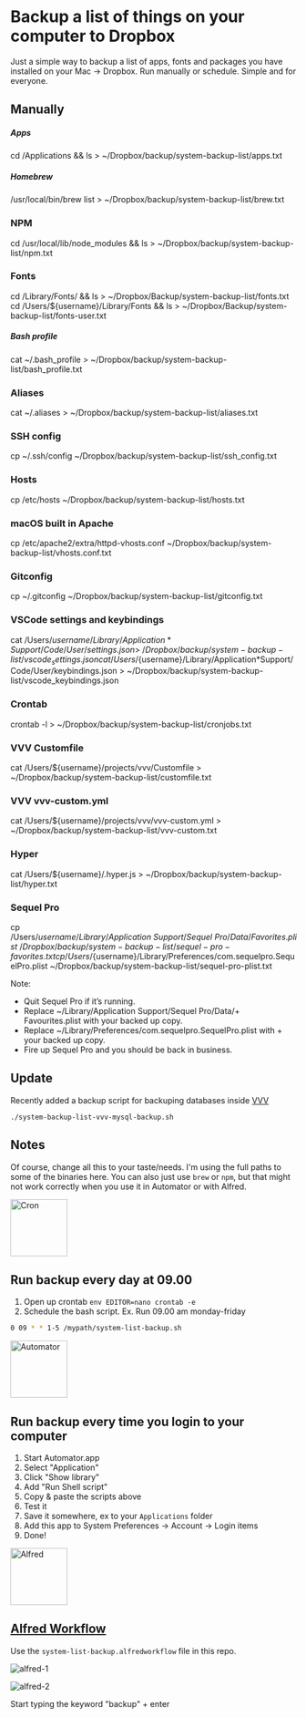 # Backup a list of things on your computer to Dropbox

Just a simple way to backup a list of apps, fonts and packages you have installed on your Mac -> Dropbox. Run manually or schedule. Simple and for everyone.

## Manually

##### Apps
cd /Applications && ls > ~/Dropbox/backup/system-backup-list/apps.txt

##### Homebrew
/usr/local/bin/brew list > ~/Dropbox/backup/system-backup-list/brew.txt

### NPM
cd /usr/local/lib/node_modules && ls > ~/Dropbox/backup/system-backup-list/npm.txt

### Fonts
cd /Library/Fonts/ && ls > ~/Dropbox/Backup/system-backup-list/fonts.txt
cd /Users/${username}/Library/Fonts && ls > ~/Dropbox/Backup/system-backup-list/fonts-user.txt

##### Bash profile
cat ~/.bash_profile > ~/Dropbox/backup/system-backup-list/bash_profile.txt

### Aliases
cat ~/.aliases > ~/Dropbox/backup/system-backup-list/aliases.txt

### SSH config
cp ~/.ssh/config ~/Dropbox/backup/system-backup-list/ssh_config.txt

### Hosts
cp /etc/hosts ~/Dropbox/backup/system-backup-list/hosts.txt

### macOS built in Apache
cp /etc/apache2/extra/httpd-vhosts.conf ~/Dropbox/backup/system-backup-list/vhosts.conf.txt

### Gitconfig
cp ~/.gitconfig ~/Dropbox/backup/system-backup-list/gitconfig.txt

### VSCode settings and keybindings
cat /Users/${username}/Library/Application*Support/Code/User/settings.json > ~/Dropbox/backup/system-backup-list/vscode_settings.json
cat /Users/${username}/Library/Application*Support/Code/User/keybindings.json > ~/Dropbox/backup/system-backup-list/vscode_keybindings.json

### Crontab
crontab -l  > ~/Dropbox/backup/system-backup-list/cronjobs.txt

### VVV Customfile
cat /Users/${username}/projects/vvv/Customfile > ~/Dropbox/backup/system-backup-list/customfile.txt

### VVV vvv-custom.yml
cat /Users/${username}/projects/vvv/vvv-custom.yml > ~/Dropbox/backup/system-backup-list/vvv-custom.txt

### Hyper
cat /Users/${username}/.hyper.js  > ~/Dropbox/backup/system-backup-list/hyper.txt

### Sequel Pro
cp /Users/$username/Library/Application\ Support/Sequel\ Pro/Data/Favorites.plist ~/Dropbox/backup/system-backup-list/sequel-pro-favorites.txt
cp /Users/${username}/Library/Preferences/com.sequelpro.SequelPro.plist ~/Dropbox/backup/system-backup-list/sequel-pro-plist.txt

Note:

+ Quit Sequel Pro if it’s running.
+ Replace ~/Library/Application Support/Sequel Pro/Data/+ Favourites.plist with your backed up copy.
+ Replace ~/Library/Preferences/com.sequelpro.SequelPro.plist with + your backed up copy.
+ Fire up Sequel Pro and you should be back in business.

## Update

Recently added a backup script for backuping databases inside [VVV](https://github.com/Varying-Vagrant-Vagrants/VVV)

    ./system-backup-list-vvv-mysql-backup.sh

## Notes

Of course, change all this to your taste/needs.
I'm using the full paths to some of the binaries here. You can also just use ``brew`` or ``npm``, but that might not work correctly when you use it in Automator or with Alfred.

<img src="https://cloud.githubusercontent.com/assets/307676/14966900/ee944d8c-10b4-11e6-822b-1c8e0329eb39.jpg" alt="Cron" height="100">

## Run backup every day at 09.00

1. Open up crontab ``env EDITOR=nano crontab -e``
2. Schedule the bash script. Ex. Run 09.00 am monday-friday

```bash
0 09 * * 1-5 /mypath/system-list-backup.sh
```

<img src="https://cloud.githubusercontent.com/assets/307676/14935295/45bf18a2-0ecc-11e6-9105-3a0857d14735.png" alt="Automator" height="100">

## Run backup every time you login to your computer

1. Start Automator.app
2. Select "Application"
3. Click "Show library"
4. Add "Run Shell script"
5. Copy & paste the scripts above
6. Test it
7. Save it somewhere, ex to your ``Applications`` folder
8. Add this app to System Preferences -> Account -> Login items
9. Done!

<img src="http://cdn.makeuseof.com/wp-content/uploads/2013/04/Alfred_icon.jpg?6b9ecc" alt="Alfred" height="100">

## [Alfred Workflow](https://www.alfredapp.com/workflows/)

Use the ``system-list-backup.alfredworkflow`` file in this repo.

![alfred-1](https://cloud.githubusercontent.com/assets/307676/14941464/1137a8c0-0f9d-11e6-85f2-26759ad1b53e.jpg)

![alfred-2](https://cloud.githubusercontent.com/assets/307676/14941465/114fe782-0f9d-11e6-935d-caf54cfb16a3.jpg)

Start typing the keyword "backup" + enter
